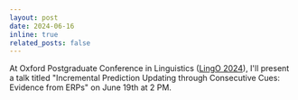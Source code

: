 ```yaml
---
layout: post
date: 2024-06-16
inline: true
related_posts: false
---
```


At Oxford Postgraduate Conference in Linguistics ([LingO 2024](https://www.ling-phil.ox.ac.uk/lingo/)), I'll present a talk titled "Incremental Prediction Updating through Consecutive Cues: Evidence from ERPs" on June 19th at 2 PM. 
